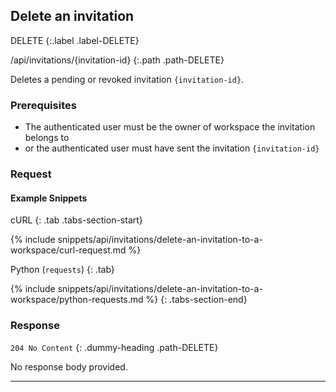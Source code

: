 ## Delete an invitation

DELETE
{:.label .label-DELETE}

/api/invitations/{invitation-id}
{:.path .path-DELETE}

Deletes a pending or revoked invitation `{invitation-id}`.

### Prerequisites

- The authenticated user must be the owner of workspace the invitation belongs to
- or the authenticated user must have sent the invitation `{invitation-id}`

### Request
#### Example Snippets
cURL
{: .tab .tabs-section-start}

{% include snippets/api/invitations/delete-an-invitation-to-a-workspace/curl-request.md %}

Python (`requests`)
{: .tab}

{% include snippets/api/invitations/delete-an-invitation-to-a-workspace/python-requests.md %}
{: .tabs-section-end}

### Response
`204 No Content`
{: .dummy-heading .path-DELETE}

No response body provided.

---
